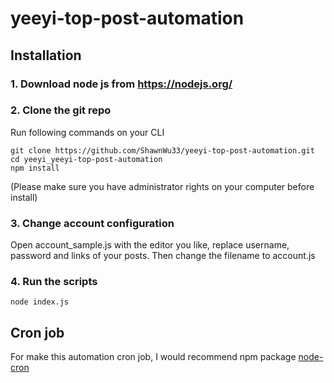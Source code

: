 # yeeyi-top-post-automation
## Installation 

### 1. Download node js  from https://nodejs.org/

### 2. Clone the git repo
Run following commands on your CLI
```
git clone https://github.com/ShawnWu33/yeeyi-top-post-automation.git
cd yeeyi_yeeyi-top-post-automation
npm install
```
(Please make sure you have administrator rights on your computer before install)
### 3. Change account configuration
Open account_sample.js with the editor you like, replace username, password and links of your posts. Then change the filename to account.js

### 4. Run the scripts
```
node index.js
```

## Cron job
For make this automation cron job, I would recommend npm package [node-cron](https://www.npmjs.com/package/cron)


